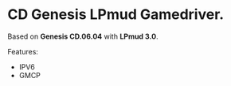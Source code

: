 # CD Genesis LPmud Gamedriver. 

Based on **Genesis CD.06.04** with **LPmud 3.0**.

Features:

- IPV6
- GMCP
